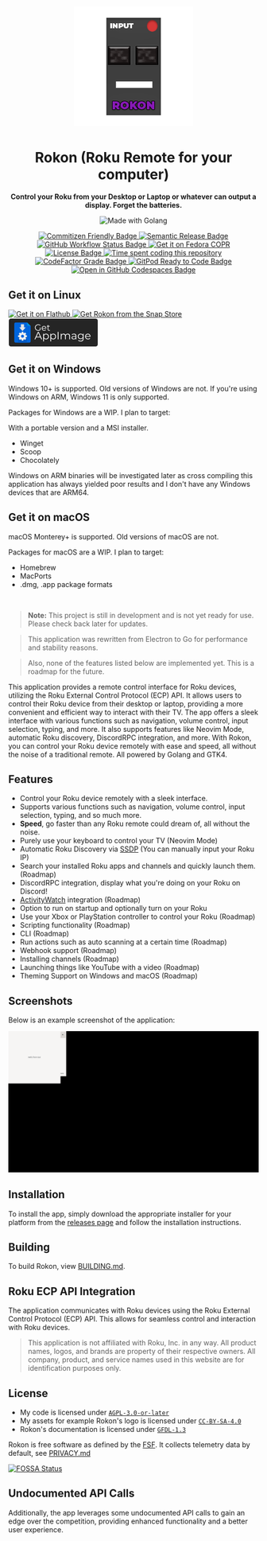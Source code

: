 <h1 align="center">
      <img alt="Rokon logo" src="assets/Rokon.png" width="240" />
      <h1 align="center" >Rokon (Roku Remote for your computer) </h1>
  </p>
  <p align="center">
    <b> Control your Roku from your Desktop or Laptop or whatever can output a display. Forget the batteries.</b>
  </p>
<p align="center">
 <a aria-label="Golang">
  <img alt="Made with Golang" src="https://ForTheBadge.com/images/badges/made-with-go.svg">
 </a>
</p>
<p align="center">
  <a aria-label="Commitizen" href="https://commitizen.github.io/cz-cli/">
    <img alt="Commitizen Friendly Badge" src="https://img.shields.io/badge/commitizen-friendly-brightgreen.svg?style=for-the-badge">
  </a>
  <a aria-label="Semantic Release" href="https://github.com/semantic-release/semantic-release">
    <img alt="Semantic Release Badge" src="https://img.shields.io/badge/%20%20%F0%9F%93%A6%F0%9F%9A%80-semantic--release-e10079.svg?style=for-the-badge">
    </a>
    <a aria-label="Build Status" href="https://github.com/BrycensRanch/Rokon/actions/workflows/publish.yml">
      <img alt="GitHub Workflow Status Badge" src="https://img.shields.io/github/actions/workflow/status/BrycensRanch/Rokon/publish.yml?label=BUILD&logo=github&style=for-the-badge">
    </a>
  <a href="https://copr.fedorainfracloud.org/coprs/brycensranch/rokon">
  <img alt="Get it on Fedora COPR" src="https://img.shields.io/badge/dynamic/json?color=blue&style=for-the-badge&label=copr build&query=builds.latest.state&url=https%3A%2F%2Fcopr.fedorainfracloud.org%2Fapi_3%2Fpackage%3Fownername%3Dbrycensranch%26projectname%3Drokon%26packagename%3Drokon%26with_latest_build%3DTrue">
  </a>
    <a aria-label="License" href="https://github.com/BrycensRanch/Rokon/blob/master/LICENSE.md">
      <img alt="License Badge" src="https://img.shields.io/github/license/BrycensRanch/Rokon?style=for-the-badge&labelColor=000000" />
    </a>
  <a href="https://wakatime.com/badge/github/BrycensRanch/Rokon"><img src="https://wakatime.com/badge/github/BrycensRanch/Rokon.svg?style=for-the-badge" alt="Time spent coding this repository"></a>
    <a aria-label="CodeFactor Grade" href="https://www.codefactor.io/repository/github/BrycensRanch/Rokon">
      <img alt="CodeFactor Grade Badge" src="https://img.shields.io/codefactor/grade/github/BrycensRanch/Rokon?style=for-the-badge" />
    </a>
    <a aria-label="GitPod Ready to Code" href="https://gitpod.io/from-referrer/">
      <img alt="GitPod Ready to Code Badge" src="https://img.shields.io/badge/Gitpod-Ready--to--Code-blue?logo=gitpod&style=for-the-badge" />
    </a>
    <a aria-label="Open in GitHub Codespaces" href="https://github.com/codespaces/new?hide_repo_select=true&ref=main&repo=604445666&machine=basicLinux32gb&devcontainer_path=.devcontainer%2Fdevcontainer.json&location=EastUs">
    <img alt="Open in GitHub Codespaces Badge"
      src="https://github.com/codespaces/badge.svg"
      />
    </a>
</p>
<h2>Get it on Linux</h2>

  <a href='https://flathub.org/apps/io.github.brycensranch.Rokon'>
    <img width='185'  alt='Get it on Flathub' src='https://flathub.org/api/badge?locale=en&style=for-the-badge'/>
  </a>

<a href="https://snapcraft.io/rokon">
  <img alt="Get Rokon from the Snap Store" src="https://snapcraft.io/static/images/badges/en/snap-store-black.svg" />
</a>

<a href="https://www.appimagehub.com/p/333339">
  <img alt="Get Rokon AppImage" src="https://raw.githubusercontent.com/srevinsaju/get-appimage/master/static/badges/get-appimage-branding-dark.png" />
</a>

<h2>Get it on Windows</h2>

Windows 10+ is supported. Old versions of Windows are not.
If you're using Windows on ARM, Windows 11 is only supported.

Packages for Windows are a WIP. I plan to target:

With a portable version and a MSI installer.

- Winget
- Scoop
- Chocolately

Windows on ARM binaries will be investigated later as cross compiling this application has always yielded poor results and I don't have any Windows devices that are ARM64.

<h2>Get it on macOS </h2>

macOS Monterey+ is supported. Old versions of macOS are not.

Packages for macOS are a WIP. I plan to target:
- Homebrew
- MacPorts
- .dmg, .app package formats

</br>

> **Note:** This project is still in development and is not yet ready for use. Please check back later for updates.

> This application was rewritten from Electron to Go for performance and stability reasons.

> Also, none of the features listed below are implemented yet. This is a roadmap for the future.

This application provides a remote control interface for Roku devices, utilizing the Roku External Control Protocol (ECP) API. It allows users to control their Roku device from their desktop or laptop, providing a more convenient and efficient way to interact with their TV. The app offers a sleek interface with various functions such as navigation, volume control, input selection, typing, and more. It also supports features like Neovim Mode, automatic Roku discovery, DiscordRPC integration, and more. With Rokon, you can control your Roku device remotely with ease and speed, all without the noise of a traditional remote. All powered by Golang and GTK4.

## Features

- Control your Roku device remotely with a sleek interface.
- Supports various functions such as navigation, volume control, input selection, typing, and so much more.
- **Speed**, go faster than any Roku remote could dream of, all without the noise.
- Purely use your keyboard to control your TV (Neovim Mode)
- Automatic Roku Discovery via [SSDP](https://www.pcmag.com/encyclopedia/term/ssdp) (You can manually input your Roku IP)
- Search your installed Roku apps and channels and quickly launch them. (Roadmap)
- DiscordRPC integration, display what you're doing on your Roku on Discord!
- [ActivityWatch](https://activitywatch.net/) integration (Roadmap)
- Option to run on startup and optionally turn on your Roku
- Use your Xbox or PlayStation controller to control your Roku (Roadmap)
- Scripting functionality (Roadmap)
- CLI (Roadmap)
- Run actions such as auto scanning at a certain time (Roadmap)
- Webhook support (Roadmap)
- Installing channels (Roadmap)
- Launching things like YouTube with a video (Roadmap)
- Theming Support on Windows and macOS (Roadmap)

## Screenshots

Below is an example screenshot of the application:

![Example Screenshot](screenshots/desktop.png)

## Installation

To install the app, simply download the appropriate installer for your platform from the [releases page](https://github.com/BrycensRanch/Rokon/releases) and follow the installation instructions.

## Building

To build Rokon, view [BUILDING.md](.github/BUILDING.md).

## Roku ECP API Integration

The application communicates with Roku devices using the Roku External Control Protocol (ECP) API. This allows for seamless control and interaction with Roku devices.

> This application is not affiliated with Roku, Inc. in any way.
> All product names, logos, and brands are property of their respective owners. All company, product, and service names used in this website are for identification purposes only.

## License

- My code is licensed under [`AGPL-3.0-or-later`](./LICENSE.md)
- My assets for example Rokon's logo is licensed under [`CC-BY-SA-4.0`](./assets/LICENSE.md)
- Rokon's documentation is licensed under [`GFDL-1.3`](https://raw.githubusercontent.com/IQAndreas/markdown-licenses/master/gnu-fdl-v1.3.md)

Rokon is free software as defined by the [FSF](https://fsf.org). It collects telemetry data by default, see [PRIVACY.md](./PRIVACY.md)

[![FOSSA Status](https://app.fossa.com/api/projects/git%2Bgithub.com%2FBrycensRanch%2FRokon.svg?type=large)](https://app.fossa.com/projects/git%2Bgithub.com%2FBrycensRanch%2FRokon?ref=badge_large)

## Undocumented API Calls

Additionally, the app leverages some undocumented API calls to gain an edge over the competition, providing enhanced functionality and a better user experience.

